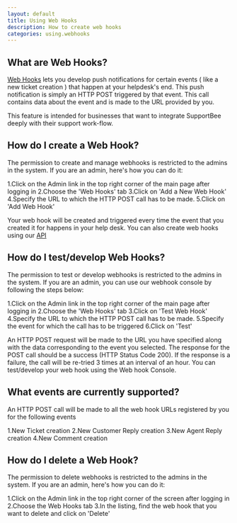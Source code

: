 ```yaml
---
layout: default
title: Using Web Hooks
description: How to create web hooks
categories: using.webhooks
---
```


What are Web Hooks?
-------------------

[Web Hooks](http://www.webhooks.org/) lets you develop push notifications for certain events ( like a new ticket creation ) that happen at your helpdesk's end. This push notification is simply an HTTP POST triggered by that event. This call contains data about the event and is made to the URL provided by you.

This feature is intended for businesses that want to integrate SupportBee deeply with their support work-flow.
 

How do I create a Web Hook?
----------------------------

The permission to create and manage webhooks is restricted to the admins in the system. If you are an admin, here's how you can do it:

1.Click on the Admin link in the top right corner of the main page after logging in
2.Choose the 'Web Hooks' tab
3.Click on 'Add a New Web Hook'
4.Specify the URL to which the HTTP POST call has to be made.
5.Click on 'Add Web Hook'

Your web hook will be created and triggered every time the event that you created it for happens in your help desk. You can also create web hooks using our [API](http://help.supportbee.com/#/api_docs/2012/01/17/web-hooks-api)

How do I test/develop Web Hooks?
--------------------------------

The permission to test or develop webhooks is restricted to the admins in the system. If you are an admin, you can use our webhook console by following the steps below: 

1.Click on the Admin link in the top right corner of the main page after logging in
2.Choose the 'Web Hooks' tab
3.Click on 'Test Web Hook'
4.Specify the URL to which the HTTP POST call has to be made.
5.Specify the event for which the call has to be triggered
6.Click on 'Test'

An HTTP POST request will be made to the URL you have specified along with the data corresponding to the event you selected. The response for the POST call should be a success (HTTP Status Code 200). If the response is a failure, the call will be re-tried 3 times at an interval of an hour. 
You can test/develop your web hook using the Web hook Console.


What events are currently supported?
------------------------------------

An HTTP POST call will be made to all the web hook URLs registered by you for the following events

1.New Ticket creation
2.New Customer Reply creation
3.New Agent Reply creation
4.New Comment creation

How do I delete a Web Hook?
---------------------------

The permission to delete webhooks is restricted to the admins in the system. If you are an admin, here's how you can do it:

1.Click on the Admin link in the top right corner of the screen after logging in
2.Choose the Web Hooks tab
3.In the listing, find the web hook that you want to delete  and click on 'Delete'

